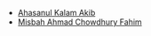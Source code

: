 - [Ahasanul Kalam Akib](https://github.com/akib9ctg)
- [Misbah Ahmad Chowdhury Fahim](https://github.com/Misbah-Ahmad)



